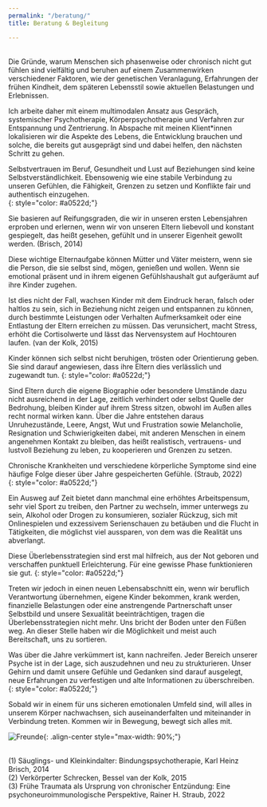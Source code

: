```yaml
---
permalink: "/beratung/"
title: Beratung & Begleitung

---
```

<br> Die Gründe, warum Menschen sich phasenweise oder chronisch nicht gut fühlen sind vielfältig und beruhen auf einem Zusammenwirken verschiedener Faktoren, wie der genetischen Veranlagung, Erfahrungen der frühen Kindheit, dem späteren Lebensstil sowie aktuellen Belastungen und Erlebnissen.

Ich arbeite daher mit einem multimodalen Ansatz aus Gespräch, systemischer Psychotherapie, Körperpsychotherapie und Verfahren zur Entspannung und Zentrierung. In Abspache mit meinen Klient*innen lokalisieren wir die Aspekte des Lebens, die Entwicklung brauchen und solche, die bereits gut ausgeprägt sind und dabei helfen, den nächsten Schritt zu gehen.

Selbstvertrauen im Beruf, Gesundheit und Lust auf Beziehungen sind keine Selbstverständlichkeit. Ebensowenig wie eine stabile Verbindung zu unseren Gefühlen, die Fähigkeit, Grenzen zu setzen und Konflikte fair und authentisch einzugehen.  
{: style="color: #a0522d;"}

Sie basieren auf Reifungsgraden, die wir in unseren ersten Lebensjahren erproben und erlernen, wenn wir von unseren Eltern liebevoll und konstant gespiegelt, das heißt gesehen, gefühlt und in unserer Eigenheit gewollt werden. (Brisch, 2014)

Diese wichtige Elternaufgabe können Mütter und Väter meistern, wenn sie die Person, die sie selbst sind, mögen, genießen und wollen. Wenn sie emotional präsent und in ihrem eigenen Gefühlshaushalt gut aufgeräumt auf ihre Kinder zugehen.

Ist dies nicht der Fall, wachsen Kinder mit dem Eindruck heran, falsch oder haltlos zu sein, sich in Beziehung nicht zeigen und entspannen zu können, durch bestimmte Leistungen oder Verhalten Aufmerksamkeit oder eine Entlastung der Eltern erreichen zu müssen. Das verunsichert, macht Stress, erhöht die Cortisolwerte und lässt das Nervensystem auf Hochtouren laufen. (van der Kolk, 2015)

Kinder können sich selbst nicht beruhigen, trösten oder Orientierung geben. Sie sind darauf angewiesen, dass ihre Eltern dies verlässlich und zugewandt tun.
{: style="color: #a0522d;"}

Sind Eltern durch die eigene Biographie oder besondere Umstände dazu nicht ausreichend in der Lage, zeitlich verhindert oder selbst Quelle der Bedrohung, bleiben Kinder auf ihrem Stress sitzen, obwohl im Außen alles recht normal wirken kann. Über die Jahre entstehen daraus Unruhezustände, Leere, Angst, Wut und Frustration sowie Melancholie, Resignation und Schwierigkeiten dabei, mit anderen Menschen in einem angenehmen Kontakt zu bleiben, das heißt realistisch, vertrauens- und lustvoll Beziehung zu leben, zu kooperieren und Grenzen zu setzen.

Chronische Krankheiten und verschiedene körperliche Symptome sind eine häufige Folge dieser über Jahre gespeicherten Gefühle. (Straub, 2022)  
{: style="color: #a0522d;"}

Ein Ausweg auf Zeit bietet dann manchmal eine erhöhtes Arbeitspensum, sehr viel Sport zu treiben, den Partner zu wechseln, immer unterwegs zu sein, Alkohol oder Drogen zu konsumieren, sozialer Rückzug, sich mit Onlinespielen und exzessivem Serienschauen zu betäuben und die Flucht in Tätigkeiten, die möglichst viel aussparen, von dem was die Realität uns abverlangt.

Diese Überlebensstrategien sind erst mal hilfreich, aus der Not geboren und verschaffen punktuell Erleichterung. Für eine gewisse Phase funktionieren sie gut.
{: style="color: #a0522d;"}

Treten wir jedoch in einen neuen Lebensabschnitt ein, wenn wir beruflich Verantwortung übernehmen, eigene Kinder bekommen, krank werden, finanzielle Belastungen oder eine anstrengende Partnerschaft unser Selbstbild und unsere Sexualität beeinträchtigen, tragen die Überlebensstrategien nicht mehr. Uns bricht der Boden unter den Füßen weg. An dieser Stelle haben wir die Möglichkeit und meist auch Bereitschaft, uns zu sortieren.

Was über die Jahre verkümmert ist, kann nachreifen. Jeder Bereich unserer Psyche ist in der Lage, sich auszudehnen und neu zu strukturieren. Unser Gehirn und damit unsere Gefühle und Gedanken sind darauf ausgelegt, neue Erfahrungen zu verfestigen und alte Informationen zu überschreiben.  
{: style="color: #a0522d;"}

Sobald wir in einem für uns sicheren emotionalen Umfeld sind, will alles in unserem Körper nachwachsen, sich auseinanderfalten und miteinander in Verbindung treten. Kommen wir in Bewegung, bewegt sich alles mit.

![Freunde](/website/assets/images/Beratung_Freunde.jpg){: .align-center style="max-width: 90%;"}

<br> (1) Säuglings- und Kleinkindalter: Bindungspsychotherapie, Karl Heinz Brisch, 2014  
(2) Verkörperter Schrecken, Bessel van der Kolk, 2015  
(3) Frühe Traumata als Ursprung von chronischer Entzündung: Eine psychoneuroimmunologische Perspektive, Rainer H. Straub, 2022
